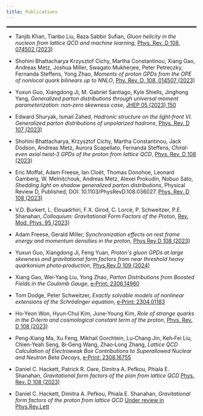 ```yaml
---
title: Publications
---
```

<hr style="border:2px solid gray">

- Tanjib Khan, Tianbo Liu, Raza Sabbir Sufian, 
  *Gluon helicity in the nucleon from lattice QCD and machine learning*, 
  [Phys. Rev. D 108, 074502 (2023)](https://inspirehep.net/literature/2601256)

- Shohini Bhattacharya Krzysztof Cichy, Martha Constantinou, Xiang Gao, Andreas Metz, Joshua Miller, Swagato Mukherjee, Peter Petreczky, Fernanda Steffens, Yong Zhao, 
  *Moments of proton GPDs from the OPE of nonlocal quark bilinears up to NNLO*, 
  [Phy. Rev. D, 108, 014507 (2023)](https://inspirehep.net/literature/2660835)

- Yuxun Guo, Xiangdong Ji, M. Gabriel Santiago, Kyle Shiells, Jinghong Yang, 
  *Generalized parton distributions through universal moment parameterization: non‐zero skewness case*, 
  [JHEP 05 (2023) 150](https://inspirehep.net/literature/2632776)

- Edward Shuryak, Ismail Zahed,
  *Hadronic structure on the light‐front VI. Generalized parton distributions of unpolarized hadrons*, 
  [Phys. Rev. D 107 (2023)](https://inspirehep.net/literature/2627849)

- Shohini Bhattacharya, Krzysztof Cichy, Martha Constantinou, Jack Dodson, Andreas Metz, Aurora Scapellato, Fernanda Steffens,
  *Chiral‐even axial twist‐3 GPDs of the proton from lattice QCD*, 
  [Phys. Rev. D 108 (2023)](https://inspirehep.net/literature/2667539)

- Eric Moffat, Adam Freese, Ian Cloët, Thomas Donohoe, Leonard Gamberg, W. Melnitchouk, Andreas Metz, Alexei Prokudin, Nobuo Sato,
  *Shedding light on shadow generalized parton distributions*, 
  Physical Review D, Published, DOI: 10.1103/PhysRevD.108.036027.
  [Phys. Rev. D 108 (2023)](https://inspirehep.net/literature/2644576)

- V.D. Burkert, L. Elouadrhiri, F.X. Girod, C. Lorcé, P. Schweitzer, P.E. Shanahan,
  *Colloquium: Gravitational Form Factors of the Proton*, 
  [Rev. Mod. Phys. 95 (2023)](https://inspirehep.net/literature/2642379)

- Adam Freese, Gerald Miller, 
  *Synchronization effects on rest frame energy and momentum densities in the proton*, 
  [Phys Rev D 108 (2023)](https://inspirehep.net/literature/2679261)

- Yuxun Guo, Xiangdong Ji, Feng Yuan, 
  *Proton's gluon GPDs at large skewness and gravitational form factors from near threshold heavy quarkonium photo‐production*, 
  [Phys.Rev.D 109 (2024)](https://inspirehep.net/literature/2691007)

- Xiang Gao, Wei‐Yang Liu, Yong Zhao, 
  *Parton Distributions from Boosted Fields in the Coulomb Gauge*, 
  [e‐Print: 2306.14960](https://inspirehep.net/literature/2672252)

- Tom Dodge, Peter Schweitzer, 
  *Exactly solvable models of nonlinear extensions of the Schrödinger equation*, 
  [e‐Print: 2304.01183](https://inspirehep.net/literature/2648413)

- Ho‐Yeon Won, Hyun‐Chul Kim, June‐Young Kim, 
  *Role of strange quarks in the D‐term and cosmological constant term of the proton*, 
  [Phys. Rev. D 108 (2023)](https://inspirehep.net/literature/2673857)

- Peng‐Xiang Ma, Xu Feng, Mikhail Gorchtein, Lu‐Chang Jin, Keh‐Fei Liu, Chien‐Yeah Seng, Bi‐Geng Wang, Zhao‐Long Zhang,
  *Lattice QCD Calculation of Electroweak Box Contributions to Superallowed Nuclear and Neutron Beta Decays*, 
  [e‐Print: 2308.16755](https://inspirehep.net/literature/2692415)

- Daniel C. Hackett, Patrick R. Oare, Dimitra A. Pefkou, Phiala E. Shanahan,
  *Gravitational form factors of the pion from lattice QCD*
  [Phys. Rev. D 108 (2023)](https://inspirehep.net/literature/2679258)

- Daniel C. Hackett, Dimitra A. Pefkou, Phiala E. Shanahan,
  *Gravitational form factors of the proton from lattice QCD*
  [Under review in Phys.Rev.Lett]()
